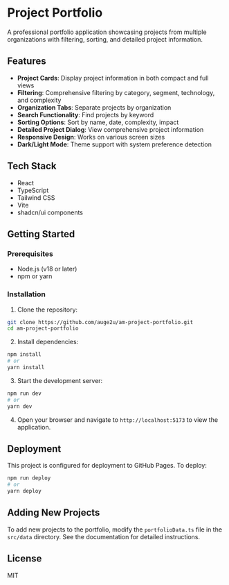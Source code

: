 # Project Portfolio

A professional portfolio application showcasing projects from multiple organizations with filtering, sorting, and detailed project information.

## Features

- **Project Cards**: Display project information in both compact and full views
- **Filtering**: Comprehensive filtering by category, segment, technology, and complexity
- **Organization Tabs**: Separate projects by organization
- **Search Functionality**: Find projects by keyword
- **Sorting Options**: Sort by name, date, complexity, impact
- **Detailed Project Dialog**: View comprehensive project information
- **Responsive Design**: Works on various screen sizes
- **Dark/Light Mode**: Theme support with system preference detection

## Tech Stack

- React
- TypeScript
- Tailwind CSS
- Vite
- shadcn/ui components

## Getting Started

### Prerequisites

- Node.js (v18 or later)
- npm or yarn

### Installation

1. Clone the repository:
```bash
git clone https://github.com/auge2u/am-project-portfolio.git
cd am-project-portfolio
```

2. Install dependencies:
```bash
npm install
# or
yarn install
```

3. Start the development server:
```bash
npm run dev
# or
yarn dev
```

4. Open your browser and navigate to `http://localhost:5173` to view the application.

## Deployment

This project is configured for deployment to GitHub Pages. To deploy:

```bash
npm run deploy
# or
yarn deploy
```

## Adding New Projects

To add new projects to the portfolio, modify the `portfolioData.ts` file in the `src/data` directory. See the documentation for detailed instructions.

## License

MIT
